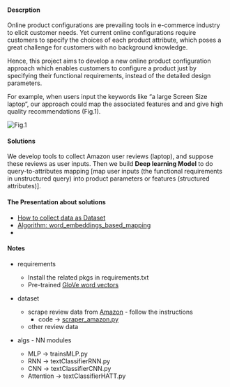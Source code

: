 
#### Descrption
Online product configurations are prevailing tools in e-commerce industry to elicit customer needs. Yet current online configurations require customers to specify the choices of each product attribute, which poses a great challenge for customers with no background knowledge.

Hence, this project aims to develop a new online product configuration approach which enables customers to configure a product just by specifying their functional requirements, instead of the detailed design parameters.

For example, when users input the keywords like “a large Screen Size laptop“, our approach could map the associated features and and give high quality recommendations (Fig.1).

![Fig.1](https://github.com/muyun/dev.deeplearning/blob/master/nsrc/icon_demo.png) 

#### Solutions
We develop tools to collect Amazon user reviews (laptop), and suppose these reviews as user inputs. Then we build **Deep learning Model** to do query-to-attributes mapping [map user inputs (the functional requirements in unstructured query) into product parameters or features (structured attributes)].

#### The Presentation about solutions
* [How to collect data as Dataset](https://docs.google.com/presentation/d/1Y7zrC9QLHHcFlQpn3Yb2_paOgU_xB1B4yJwjM6ah98E/edit?usp=sharing)
* [Algorithm: word_embeddings_based_mapping](https://docs.google.com/presentation/d/1XpAfL3T-A0cxyRjVbmZFE2M8jsFQrwycfGX042OSP18/edit?usp=sharing)
*



#### Notes 
* requirements 
  - Install the related pkgs in requirements.txt 
  - Pre-trained [GloVe word vectors](https://nlp.stanford.edu/projects/glove/)

* dataset
  - scrape review data from [Amazon](www.amazon.com) -  follow the instructions
    + code -> [scraper_amazon.py](https://github.com/muyun/dev.deeplearning/blob/master/src/scraper_amazon.py) 
  - other review data

* algs - NN modules 
   - MLP -> trainsMLP.py 
   - RNN -> textClassifierRNN.py 
   - CNN -> textClassifierCNN.py 
   - Attention -> textClassifierHATT.py 
         
  
